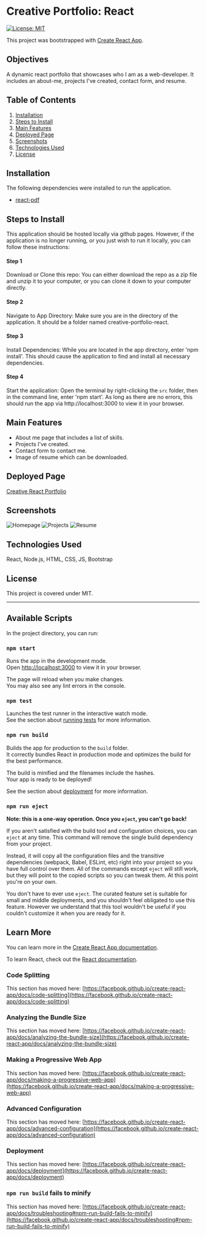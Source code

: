 # Creative Portfolio: React

[![License: MIT](https://img.shields.io/badge/License-MIT-yellow.svg)](https://opensource.org/licenses/MIT)

This project was bootstrapped with [Create React App](https://github.com/facebook/create-react-app).

## Objectives 
A dynamic react portfolio that showcases who I am as a web-developer. It includes an about-me, projects I've created, contact form, and resume. 

## Table of Contents
1. [Installation](#installation)
2. [Steps to Install](#steps-to-install)
3. [Main Features](#main-features)
4. [Deployed Page](#deployed-page)
5. [Screenshots](#screenshots)
6. [Technologies Used](#technologies-used)
7. [License](#license)

## Installation
The following dependencies were installed to run the application. 
* [react-pdf](https://www.npmjs.com/package/react-pdf)

## Steps to Install
This application should be hosted locally via github pages. However, if the application is no longer running, or you just wish to run it locally, you can follow these instructions:

#### Step 1

Download or Clone this repo:
You can either download the repo as a zip file and unzip it to your computer, or you can clone it down to your computer directly.

#### Step 2

Navigate to App Directory:
Make sure you are in the directory of the application. It should be a folder named creative-portfolio-react. 

#### Step 3

Install Dependencies:
While you are located in the app directory, enter 'npm install'. This should cause the application to find and install all necessary dependencies.

#### Step 4

Start the application:
Open the terminal by right-clicking the `src` folder, then in the command line, enter 'npm start'. As long as there are no errors, this should run the app via http://localhost:3000 to view it in your browser.

## Main Features

- About me page that includes a list of skills.
- Projects I've created.
- Contact form to contact me.
- Image of resume which can be downloaded.


## Deployed Page
[Creative React Portfolio](https://inna-arabejo.github.io/creative-portfolio-react/)

## Screenshots
![Homepage](./src/images/project-images/home-page-porfolio.jpg)
![Projects](./src/images/project-images/projects-portfolio.jpg)
![Resume](./src/images/project-images/resume-pdf-portfolio.jpg)

## Technologies Used
React, Node.js, HTML, CSS, JS, Bootstrap


## License
This project is covered under MIT.

------------------------------------
## Available Scripts

In the project directory, you can run:

### `npm start`

Runs the app in the development mode.\
Open [http://localhost:3000](http://localhost:3000) to view it in your browser.

The page will reload when you make changes.\
You may also see any lint errors in the console.

### `npm test`

Launches the test runner in the interactive watch mode.\
See the section about [running tests](https://facebook.github.io/create-react-app/docs/running-tests) for more information.

### `npm run build`

Builds the app for production to the `build` folder.\
It correctly bundles React in production mode and optimizes the build for the best performance.

The build is minified and the filenames include the hashes.\
Your app is ready to be deployed!

See the section about [deployment](https://facebook.github.io/create-react-app/docs/deployment) for more information.

### `npm run eject`

**Note: this is a one-way operation. Once you `eject`, you can't go back!**

If you aren't satisfied with the build tool and configuration choices, you can `eject` at any time. This command will remove the single build dependency from your project.

Instead, it will copy all the configuration files and the transitive dependencies (webpack, Babel, ESLint, etc) right into your project so you have full control over them. All of the commands except `eject` will still work, but they will point to the copied scripts so you can tweak them. At this point you're on your own.

You don't have to ever use `eject`. The curated feature set is suitable for small and middle deployments, and you shouldn't feel obligated to use this feature. However we understand that this tool wouldn't be useful if you couldn't customize it when you are ready for it.

## Learn More

You can learn more in the [Create React App documentation](https://facebook.github.io/create-react-app/docs/getting-started).

To learn React, check out the [React documentation](https://reactjs.org/).

### Code Splitting

This section has moved here: [https://facebook.github.io/create-react-app/docs/code-splitting](https://facebook.github.io/create-react-app/docs/code-splitting)

### Analyzing the Bundle Size

This section has moved here: [https://facebook.github.io/create-react-app/docs/analyzing-the-bundle-size](https://facebook.github.io/create-react-app/docs/analyzing-the-bundle-size)

### Making a Progressive Web App

This section has moved here: [https://facebook.github.io/create-react-app/docs/making-a-progressive-web-app](https://facebook.github.io/create-react-app/docs/making-a-progressive-web-app)

### Advanced Configuration

This section has moved here: [https://facebook.github.io/create-react-app/docs/advanced-configuration](https://facebook.github.io/create-react-app/docs/advanced-configuration)

### Deployment

This section has moved here: [https://facebook.github.io/create-react-app/docs/deployment](https://facebook.github.io/create-react-app/docs/deployment)

### `npm run build` fails to minify

This section has moved here: [https://facebook.github.io/create-react-app/docs/troubleshooting#npm-run-build-fails-to-minify](https://facebook.github.io/create-react-app/docs/troubleshooting#npm-run-build-fails-to-minify)
